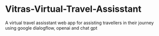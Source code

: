 # Vitras-Virtual-Travel-Assisstant
A virtual travel assisstant web app for assisting travellers in their journey using google dialogflow, openai and chat gpt
